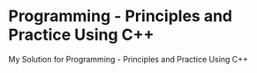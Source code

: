 # Programming - Principles and Practice Using C++

My Solution for Programming - Principles and Practice Using C++